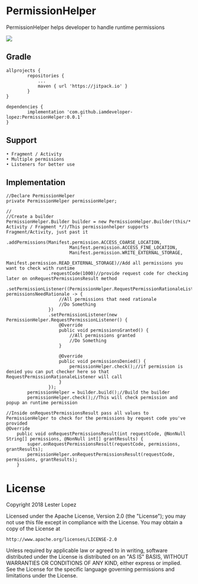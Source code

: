 # PermissionHelper
PermissionHelper helps developer to handle runtime permissions

[![](https://jitpack.io/v/iamdeveloper-lopez/PermissionHelper.svg)](https://jitpack.io/#iamdeveloper-lopez/PermissionHelper)

## Gradle
```
allprojects {
        repositories {
            ...
            maven { url 'https://jitpack.io' }
        }
}
```
```
dependencies {
        implementation 'com.github.iamdeveloper-lopez:PermissionHelper:0.0.1'
}
```

## Support
```
• Fragment / Activity
• Multiple permissions
• Listeners for better use
```

## Implementation
```
//Declare PermissionHelper
private PermissionHelper permissionHelper;

//
//Create a builder
PermissionHelper.Builder builder = new PermissionHelper.Builder(this/* Activity / Fragment */)/This permissionhelper supports Fragment/Activity, just past it
                .addPermissions(Manifest.permission.ACCESS_COARSE_LOCATION,
                        Manifest.permission.ACCESS_FINE_LOCATION,
                        Manifest.permission.WRITE_EXTERNAL_STORAGE,
                        Manifest.permission.READ_EXTERNAL_STORAGE)//Add all permissions you want to check with runtime
                .requestCode(1000)//provide request code for checking later on onRequestPermissionsResult method
                .setPermissionListener((PermissionHelper.RequestPermissionRationaleListener) permissionsNeedRationale -> {
                    //All permissions that need rationale
                    //Do Something
                })
                .setPermissionListener(new PermissionHelper.RequestPermissionListener() {
                    @Override
                    public void permissionsGranted() {
                        //All permissions granted
                        //Do Something
                    }

                    @Override
                    public void permissionsDenied() {
                        permissionHelper.check();//if permission is denied you can put checker here so that RequestPermissionRationaleListener will call
                    }
                });
        permissionHelper = builder.build();//Build the builder
        permissionHelper.check();//This will check permission and popup an runtime permission

//Inside onRequestPermissionsResult pass all values to PermissionHelper to check for the permissions by request code you've provided
@Override
    public void onRequestPermissionsResult(int requestCode, @NonNull String[] permissions, @NonNull int[] grantResults) {
        super.onRequestPermissionsResult(requestCode, permissions, grantResults);
        permissionHelper.onRequestPermissionsResult(requestCode, permissions, grantResults);
    }
```

# License
Copyright 2018 Lester Lopez

Licensed under the Apache License, Version 2.0 (the "License");
you may not use this file except in compliance with the License.
You may obtain a copy of the License at

    http://www.apache.org/licenses/LICENSE-2.0

Unless required by applicable law or agreed to in writing, software
distributed under the License is distributed on an "AS IS" BASIS,
WITHOUT WARRANTIES OR CONDITIONS OF ANY KIND, either express or implied.
See the License for the specific language governing permissions and
limitations under the License.
